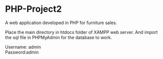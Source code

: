 # PHP-Project2

A web application developed in PHP for furniture sales.

Place the main directory in htdocs folder of XAMPP web server. And import the sql file in PHPMyAdmin for the database to work.

  Username: admin       
  Password:admin 
